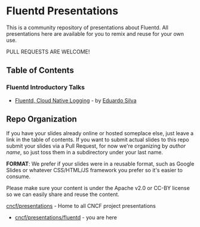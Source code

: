 # Fluentd Presentations

This is a community repository of presentations about Fluentd. All presentations here are available for you to remix and reuse for your own use.

PULL REQUESTS ARE WELCOME! 

## Table of Contents

### Fluentd Introductory Talks

- [Fluentd, Cloud Native Logging](https://docs.google.com/presentation/d/1Oy6jYfh5foHy5TXLw3E7ZneaHWeUInaUI-y9Z8pro8A) - by [Eduardo Silva](http://twitter.com/edsiper)

## Repo Organization

If you have your slides already online or hosted someplace else, just leave a link in the table of contents. If you want to submit actual slides to this repo submit your slides via a Pull Request, for now we're organizing by _author name_, so just toss them in a subdirectory under your last name.

**FORMAT**: We prefer if your slides were in a reusable format, such as Google Slides or whatever CSS/HTML/JS framework you prefer so it's easier to consume.

Please make sure your content is under the Apache v2.0 or CC-BY license so we can easily share and reuse the content.

[cncf/presentations](https://github.com/cncf/presentations) - Home to all CNCF project presentations
- [cncf/presentations/fluentd](https://github.com/cncf/presentations/fluentd) - you are here
